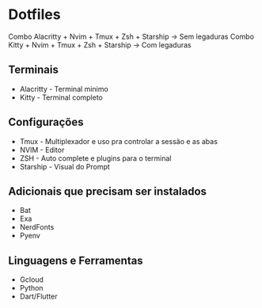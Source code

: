 # Dotfiles

Combo Alacritty + Nvim + Tmux + Zsh + Starship -> Sem legaduras
Combo Kitty + Nvim + Tmux + Zsh + Starship -> Com legaduras

## Terminais
* Alacritty - Terminal minimo
* Kitty - Terminal completo

## Configurações
* Tmux - Multiplexador e uso pra controlar a sessão e as abas
* NVIM - Editor
* ZSH - Auto complete e plugins para o terminal
* Starship - Visual do Prompt

## Adicionais que precisam ser instalados
* Bat
* Exa
* NerdFonts
* Pyenv

## Linguagens e Ferramentas
* Gcloud
* Python
* Dart/Flutter
